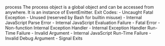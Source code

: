 process
The process object is a global object and can be accessed from anywhere. It is an instance of EventEmitter.
Exit Codes:
    - Uncaught Fatal Exception
    - Unused (reserved by Bash for builtin misuse)
    - Internal JavaScript Parse Error 
    - Internal JavaScript Evaluation Failure
    - Fatal Error
    - Non-function Internal Exception Handler
    - Internal Exception Handler Run-Time Failure
    -  Invalid Argument
    -  Internal JavaScript Run-Time Failure
    -  Invalid Debug Argument 
    -  Signal Exits